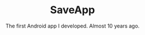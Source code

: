 ---
title: SaveApp
subtitle: The first Android app I developed. Almost 10 years ago.
image: "../imgs/SaveApp.jpg"
fallbackImage: "../imgs/SaveApp.jpg"
link: ''
buttonTitle: DISCONTINUED
priority: 1
badges: [android]
categories: [projects]
--- 